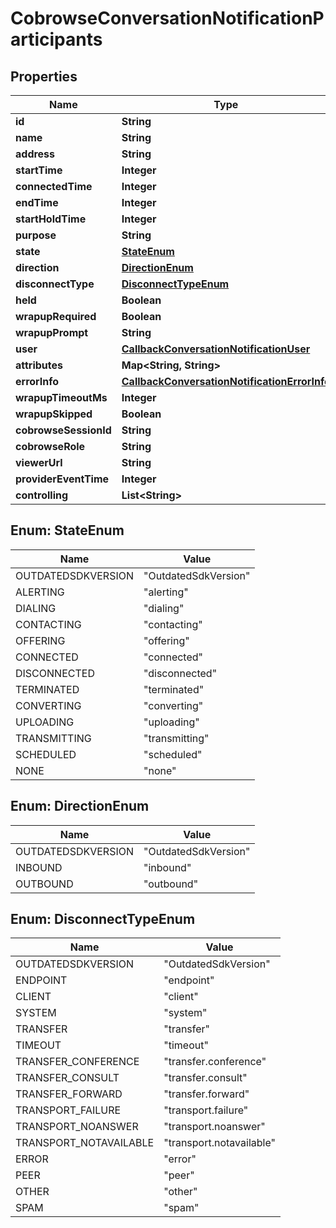 
# CobrowseConversationNotificationParticipants

## Properties
Name | Type | Description | Notes
------------ | ------------- | ------------- | -------------
**id** | **String** |  |  [optional]
**name** | **String** |  |  [optional]
**address** | **String** |  |  [optional]
**startTime** | **Integer** |  |  [optional]
**connectedTime** | **Integer** |  |  [optional]
**endTime** | **Integer** |  |  [optional]
**startHoldTime** | **Integer** |  |  [optional]
**purpose** | **String** |  |  [optional]
**state** | [**StateEnum**](#StateEnum) |  |  [optional]
**direction** | [**DirectionEnum**](#DirectionEnum) |  |  [optional]
**disconnectType** | [**DisconnectTypeEnum**](#DisconnectTypeEnum) |  |  [optional]
**held** | **Boolean** |  |  [optional]
**wrapupRequired** | **Boolean** |  |  [optional]
**wrapupPrompt** | **String** |  |  [optional]
**user** | [**CallbackConversationNotificationUser**](CallbackConversationNotificationUser.md) |  |  [optional]
**attributes** | **Map&lt;String, String&gt;** |  |  [optional]
**errorInfo** | [**CallbackConversationNotificationErrorInfo**](CallbackConversationNotificationErrorInfo.md) |  |  [optional]
**wrapupTimeoutMs** | **Integer** |  |  [optional]
**wrapupSkipped** | **Boolean** |  |  [optional]
**cobrowseSessionId** | **String** |  |  [optional]
**cobrowseRole** | **String** |  |  [optional]
**viewerUrl** | **String** |  |  [optional]
**providerEventTime** | **Integer** |  |  [optional]
**controlling** | **List&lt;String&gt;** |  |  [optional]


<a name="StateEnum"></a>
## Enum: StateEnum
Name | Value
---- | -----
OUTDATEDSDKVERSION | &quot;OutdatedSdkVersion&quot;
ALERTING | &quot;alerting&quot;
DIALING | &quot;dialing&quot;
CONTACTING | &quot;contacting&quot;
OFFERING | &quot;offering&quot;
CONNECTED | &quot;connected&quot;
DISCONNECTED | &quot;disconnected&quot;
TERMINATED | &quot;terminated&quot;
CONVERTING | &quot;converting&quot;
UPLOADING | &quot;uploading&quot;
TRANSMITTING | &quot;transmitting&quot;
SCHEDULED | &quot;scheduled&quot;
NONE | &quot;none&quot;


<a name="DirectionEnum"></a>
## Enum: DirectionEnum
Name | Value
---- | -----
OUTDATEDSDKVERSION | &quot;OutdatedSdkVersion&quot;
INBOUND | &quot;inbound&quot;
OUTBOUND | &quot;outbound&quot;


<a name="DisconnectTypeEnum"></a>
## Enum: DisconnectTypeEnum
Name | Value
---- | -----
OUTDATEDSDKVERSION | &quot;OutdatedSdkVersion&quot;
ENDPOINT | &quot;endpoint&quot;
CLIENT | &quot;client&quot;
SYSTEM | &quot;system&quot;
TRANSFER | &quot;transfer&quot;
TIMEOUT | &quot;timeout&quot;
TRANSFER_CONFERENCE | &quot;transfer.conference&quot;
TRANSFER_CONSULT | &quot;transfer.consult&quot;
TRANSFER_FORWARD | &quot;transfer.forward&quot;
TRANSPORT_FAILURE | &quot;transport.failure&quot;
TRANSPORT_NOANSWER | &quot;transport.noanswer&quot;
TRANSPORT_NOTAVAILABLE | &quot;transport.notavailable&quot;
ERROR | &quot;error&quot;
PEER | &quot;peer&quot;
OTHER | &quot;other&quot;
SPAM | &quot;spam&quot;



